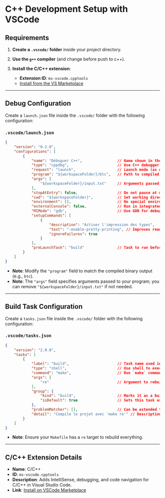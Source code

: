 # C++ Development Setup with VSCode

## Requirements

1. **Create a `.vscode/` folder** inside your project directory.
2. **Use the `g++` compiler** (and change before push to c++).
3. **Install the C/C++ extension**:

   * **Extension ID**: `ms-vscode.cpptools`
   * [Install from the VS Marketplace](https://marketplace.visualstudio.com/items?itemName=ms-vscode.cpptools)

---

## Debug Configuration

Create a `launch.json` file inside the `.vscode/` folder with the following configuration:

### `.vscode/launch.json`

```json
{
    "version": "0.2.0",
    "configurations": [
        {
            "name": "Déboguer C++",                // Name shown in the Run panel
            "type": "cppdbg",                      // Use C++ debugger
            "request": "launch",                   // Launch mode (as opposed to attach)
            "program": "${workspaceFolder}/btc",   // Path to compiled binary
            "args": [
                "${workspaceFolder}/input.txt"     // Arguments passed to your program
            ],
            "stopAtEntry": false,                  // Do not pause at main()
            "cwd": "${workspaceFolder}",           // Set working directory to the project root
            "environment": [],                     // No special environment variables
            "externalConsole": false,              // Run in integrated terminal
            "MIMode": "gdb",                       // Use GDB for debugging (for g++)
            "setupCommands": [
                {
                    "description": "Activer l'impression des types",
                    "text": "-enable-pretty-printing", // Improves readability of complex types
                    "ignoreFailures": true
                }
            ],
            "preLaunchTask": "build"               // Task to run before debugging (compile)
        }
    ]
}
```

* **Note**: Modify the `"program"` field to match the compiled binary output (e.g., `btc`).
* **Note**: The `"args"` field specifies arguments passed to your program; you can remove `"${workspaceFolder}/input.txt"` if not needed.

---

## Build Task Configuration

Create a `tasks.json` file inside the `.vscode/` folder with the following configuration:

### `.vscode/tasks.json`

```json
{
    "version": "2.0.0",
    "tasks": [
        {
            "label": "build",                      // Task name used in launch.json
            "type": "shell",                       // Use shell to execute the command
            "command": "make",                     // Run `make` command
            "args": [
                "re"                               // Argument to rebuild everything (make re)
            ],
            "group": {
                "kind": "build",                   // Marks it as a build task
                "isDefault": true                  // Sets this task as the default build action
            },
            "problemMatcher": [],                  // Can be extended to parse compiler errors
            "detail": "Compile le projet avec 'make re'" // Description shown in the UI
        }
    ]
}
```

* **Note**: Ensure your `Makefile` has a `re` target to rebuild everything.

---

## C/C++ Extension Details

* **Name**: C/C++
* **ID**: `ms-vscode.cpptools`
* **Description**: Adds IntelliSense, debugging, and code navigation for C/C++ in Visual Studio Code.
* **Link**: [Install on VSCode Marketplace](https://marketplace.visualstudio.com/items?itemName=ms-vscode.cpptools)


